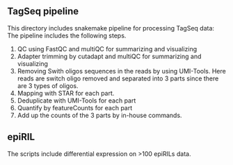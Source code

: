 ## TagSeq pipeline
This directory includes snakemake pipeline for processing TagSeq data:
The pipeline includes the following steps.
1. QC using FastQC and multiQC for summarizing and visualizing
2. Adapter trimming by cutadapt and multiQC for summarizing and visualizing
3. Removing Swith oligos sequences in the reads by using UMI-Tools. Here reads are switch oligo removed and separated into 3 parts since there are 3 types of oligos.
4. Mapping with STAR for each part.
5. Deduplicate with UMI-Tools for each part
6. Quantify by featureCounts for each part
7. Add up the counts of the 3 parts by in-house commands.

## epiRIL
The scripts include differential expression on >100 epiRILs data.
